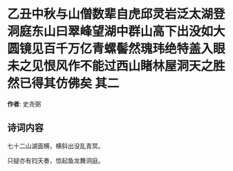 # 乙丑中秋与山僧数辈自虎邱灵岩泛太湖登洞庭东山曰翠峰望湖中群山高下出没如大圆镜见百千万亿青螺髻然瑰玮绝特盖入眼未之见恨风作不能过西山睹林屋洞天之胜然已得其仿佛矣  其二

**作者**: 史尧弼

## 诗词内容

七十二山湖面横，横斜出没乱青冥。

只疑亦有钧天奏，惊起鱼龙舞洞庭。

